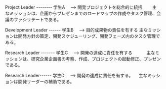 Project Leader -------- 学生A 　--> 開発プロジェクトを総合的に統括 　　主なミッションは、企画からプレゼンまでのロードマップの作成やタスク管理、会議のファシリテートである。

Development Leader ------ 学生B 　--> 目的成果物の責任を有する 主なミッションは開発方針の策定、開発スケジューリング、開発フェーズ内のタスク管理である。

Research Leader ------- 学生C 　--> 開発の達成に責任を有する 　　　主なミッションは、研究企業企画書の考察、作成、プロジェクトの起動修正、プレゼンである。

Research Leader------ 学生D 　--> 開発の達成に責任を有する。 　主なミッションは開発リーダーの補助である。